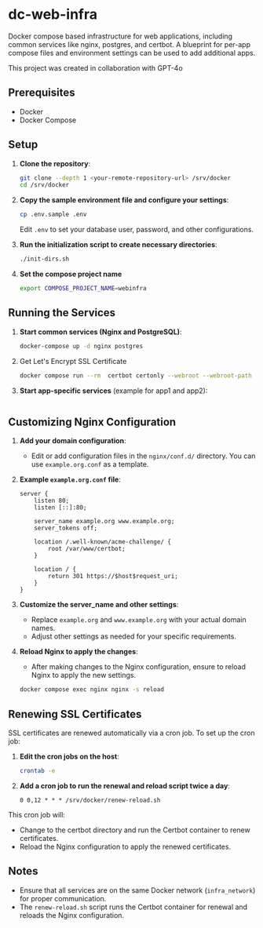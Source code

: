 # dc-web-infra

Docker compose based infrastructure for web applications, including common services like nginx, postgres, and certbot. A blueprint for per-app compose files and environment settings can be used to add additional apps.

This project was created in collaboration with GPT-4o

## Prerequisites

- Docker
- Docker Compose

## Setup

1. **Clone the repository**:

   ```sh
   git clone --depth 1 <your-remote-repository-url> /srv/docker
   cd /srv/docker
   ```

2. **Copy the sample environment file and configure your settings**:

   ```sh
   cp .env.sample .env
   ```

   Edit `.env` to set your database user, password, and other configurations.

3. **Run the initialization script to create necessary directories**:

   ```sh
   ./init-dirs.sh
   ```

4. **Set the compose project name**
   ```sh
   export COMPOSE_PROJECT_NAME=webinfra
   ```

## Running the Services

1. **Start common services (Nginx and PostgreSQL)**:

   ```sh
   docker-compose up -d nginx postgres
   ```

2. Get Let's Encrypt SSL Certificate

   ```sh
   docker compose run --rm  certbot certonly --webroot --webroot-path /var/www/certbot/ -d example.org
   ```

3. **Start app-specific services** (example for app1 and app2):

   ```sh
   ```

## Customizing Nginx Configuration

1. **Add your domain configuration**:

   - Edit or add configuration files in the `nginx/conf.d/` directory. You can use `example.org.conf` as a template.

2. **Example `example.org.conf` file**:

   ```nginx
   server {
       listen 80;
       listen [::]:80;

       server_name example.org www.example.org;
       server_tokens off;

       location /.well-known/acme-challenge/ {
           root /var/www/certbot;
       }

       location / {
           return 301 https://$host$request_uri;
       }
   }
   ```

3. **Customize the server_name and other settings**:

   - Replace `example.org` and `www.example.org` with your actual domain names.
   - Adjust other settings as needed for your specific requirements.

4. **Reload Nginx to apply the changes**:

   - After making changes to the Nginx configuration, ensure to reload Nginx to apply the new settings.

   ```sh
   docker compose exec nginx nginx -s reload
   ```

## Renewing SSL Certificates

SSL certificates are renewed automatically via a cron job. To set up the cron job:

1. **Edit the cron jobs on the host**:

   ```sh
   crontab -e
   ```

2. **Add a cron job to run the renewal and reload script twice a day**:

   ```cron
   0 0,12 * * * /srv/docker/renew-reload.sh
   ```

This cron job will:

- Change to the certbot directory and run the Certbot container to renew certificates.
- Reload the Nginx configuration to apply the renewed certificates.

## Notes

- Ensure that all services are on the same Docker network (`infra_network`) for proper communication.
- The `renew-reload.sh` script runs the Certbot container for renewal and reloads the Nginx configuration.
